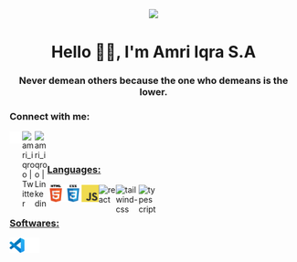 <p align="center">
    <img src="https://user-images.githubusercontent.com/95203744/196840833-1d1927bf-0d8d-4489-aeeb-8435c7dbc93b.gif" width="300px"/>
</p>

<h1 align="center">Hello 👋🏻, I'm Amri Iqra S.A</h1>
<h3 align="center">Never demean others because the one who demeans is the lower.</h3>

### Connect with me:


<a href="https://www.instagram.com/amri_iqroo/?hl=id" target="_blank"><img align="left" alt="amri_iqroo | Instagram" width="22px" src="https://github.com/Aakarsh-B/trying-repos/blob/master/insta.svg" />
<a href="https://twitter.com/amri_iqro" target="_blank"><img align="left" alt="amri_iqroo | Twitter" width="22px" src="https://user-images.githubusercontent.com/95203744/201241099-9df590ff-3095-4f13-9f4e-efb9b29873c9.png" />
<a href="https://www.linkedin.com/in/amri-iqra-samudra-al-fatihah-a3ba07251/" target="_blank"><img align="left" alt="amri_iqroo | Linkedin" width="22px" src="https://user-images.githubusercontent.com/95203744/201244094-ba68a372-9a29-49bd-b5e2-b93b9301b520.png" />

<br />
<br />

### Languages:

<img align="left" alt="HTML5" width="30px" src="https://raw.githubusercontent.com/github/explore/80688e429a7d4ef2fca1e82350fe8e3517d3494d/topics/html/html.png" />
<img align="left" alt="CSS3" width="30px" src="https://raw.githubusercontent.com/github/explore/80688e429a7d4ef2fca1e82350fe8e3517d3494d/topics/css/css.png" />
<img align="left" alt="javascript" width="30px" src="https://raw.githubusercontent.com/github/explore/80688e429a7d4ef2fca1e82350fe8e3517d3494d/topics/javascript/javascript.png" />
<img align="left" alt="react" width="30px" src="https://upload.wikimedia.org/wikipedia/commons/thumb/a/a7/React-icon.svg/1200px-React-icon.svg.png"/>
<img align="left" alt="tailwind-css" width="40px" src="https://upload.wikimedia.org/wikipedia/commons/thumb/d/d5/Tailwind_CSS_Logo.svg/320px-Tailwind_CSS_Logo.svg.png" />
<img align="left" alt="typescript" width="30px" src="https://github.com/MicRoCats7/MicRoCats7/assets/95203744/5bdd2313-eaf0-410b-990c-189d48277131" />

<br />
<br />
  
### Softwares:

<img align="left" alt="Visual Studio Code" width="26px" src="https://raw.githubusercontent.com/github/explore/80688e429a7d4ef2fca1e82350fe8e3517d3494d/topics/visual-studio-code/visual-studio-code.png" />
<img align="left" alt="GitHub" width="26px" src="https://github.com/Aakarsh-B/trying-repos/blob/master/github.svg" />
